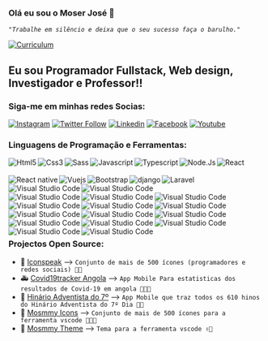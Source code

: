 ### Olá eu sou o Moser José 👋

*``"Trabalhe em silêncio e deixa que o seu sucesso faça o barulho."``*

[![Curriculum](https://img.shields.io/website?label=Curriculum&style=for-the-badge&url=https%3A%2F%2Fcodestackr.com)](https://github.com/moser-jose/curriculum/blob/master/main.pdf)

## Eu sou Programador Fullstack, Web design, Investigador e Professor!!

### Siga-me em minhas redes Socias:

[![Instagram](https://img.shields.io/badge/Instagram-E4405F?style=for-the-badge&logo=instagram&logoColor=white)](https://instagram.com/mosmmy)
[![Twitter Follow](https://img.shields.io/twitter/follow/mosmmy?color=1DA1F2&logo=twitter&style=for-the-badge)](https://twitter.com/intent/follow?original_referer=https%3A%2F%2Fgithub.com%2Fmoser-jose&screen_name=mosmmy)
[![Linkedin](https://img.shields.io/badge/LinkedIn-0077B5?style=for-the-badge&logo=linkedin&logoColor=white)](https://linkedin.com/in/moser-jose)
[![Facebook](https://img.shields.io/badge/Facebook-1877F2?style=for-the-badge&logo=facebook&logoColor=white)](https://facebook.com/moser.jos)
[![Youtube](https://img.shields.io/badge/YouTube-FF0000?style=for-the-badge&logo=youtube&logoColor=white)](https://www.youtube.com/channel/UC2aE6onwiHt9dINcL-mvx0g?view_as=subscriber)

### Linguagens de Programação e Ferramentas:



<img align="left" alt="Html5"  src="https://img.shields.io/badge/HTML5-E34F26?style=for-the-badge&logo=html5&logoColor=white"/>
<img align="left" alt="Css3"  src="https://img.shields.io/badge/CSS3-1572B6?style=for-the-badge&logo=css3&logoColor=white"/>
<img align="left" alt="Sass"  src="https://img.shields.io/badge/Sass-CC6699?style=for-the-badge&logo=sass&logoColor=white"/>
<img align="left" alt="Javascript"  src="https://img.shields.io/badge/JavaScript-323330?style=for-the-badge&logo=javascript&logoColor=F7DF1E"/>
<img align="left" alt="Typescript"  src="https://img.shields.io/badge/TypeScript-007ACC?style=for-the-badge&logo=typescript&logoColor=white"/>

<img align="left" alt="Node.Js"  src="https://img.shields.io/badge/Node.js-43853D?style=for-the-badge&logo=node.js&logoColor=white"/>

<img align="left" alt="React"  src="https://img.shields.io/badge/React-20232A?style=for-the-badge&logo=react&logoColor=61DAFB"/>
<br />
<br />
<img align="left" alt="React native"  src="https://img.shields.io/badge/React_Native-20232A?style=for-the-badge&logo=react&logoColor=61DAFB"/>
<img align="left" alt="Vuejs"  src="https://img.shields.io/badge/Vue.js-35495E?style=for-the-badge&logo=vue.js&logoColor=4FC08D"/>

<img align="left" alt="Bootstrap"  src="https://img.shields.io/badge/Bootstrap-563D7C?style=for-the-badge&logo=bootstrap&logoColor=white"/>
<img align="left" alt="django"  src="https://img.shields.io/badge/Django-092E20?style=for-the-badge&logo=django&logoColor=white"/>
<img align="left" alt="Laravel"  src="https://img.shields.io/badge/Laravel-FF2D20?style=for-the-badge&logo=laravel&logoColor=white"/>
<img align="left" alt="Visual Studio Code"  src="https://img.shields.io/badge/MySQL-00000F?style=for-the-badge&logo=mysql&logoColor=white"/>
<img align="left" alt="Visual Studio Code"  src="https://img.shields.io/badge/MongoDB-4EA94B?style=for-the-badge&logo=mongodb&logoColor=white"/>
<br />
<br />
<img align="left" alt="Visual Studio Code"  src="https://img.shields.io/badge/Flutter-02569B?style=for-the-badge&logo=flutter&logoColor=white"/>
<img align="left" alt="Visual Studio Code"  src="https://img.shields.io/badge/Dart-0175C2?style=for-the-badge&logo=dart&logoColor=white"/>
<img align="left" alt="Visual Studio Code"  src="https://img.shields.io/badge/Markdown-000000?style=for-the-badge&logo=markdown&logoColor=white"/>
<img align="left" alt="Visual Studio Code"  src="https://img.shields.io/badge/git-F05032?style=for-the-badge&logo=git&logoColor=white"/>
<img align="left" alt="Visual Studio Code"  src="https://img.shields.io/badge/npm-CB3837?style=for-the-badge&logo=npm&logoColor=white"/>
<img align="left" alt="Visual Studio Code"  src="https://img.shields.io/badge/Dart-0175C2?style=for-the-badge&logo=dart&logoColor=white"/>
<img align="left" alt="Visual Studio Code"  src="https://img.shields.io/badge/PHP-777BB4?style=for-the-badge&logo=php&logoColor=white"/>
<img align="left" alt="Visual Studio Code"  src="https://img.shields.io/badge/Java-ED8B00?style=for-the-badge&logo=java&logoColor=white"/>
<img align="left" alt="Visual Studio Code"  src="https://img.shields.io/badge/Latex-008080?style=for-the-badge&logo=latex&logoColor=white"/>
<br />

<br />
<img align="left" alt="Visual Studio Code"  src="https://img.shields.io/badge/Python-14354C?style=for-the-badge&logo=python&logoColor=white"/>
<img align="left" alt="Visual Studio Code"  src="https://img.shields.io/badge/.NET-5C2D91?style=for-the-badge&logo=.net&logoColor=white"/>
<img align="left" alt="Visual Studio Code"  src="https://img.shields.io/badge/Python-3776AB?style=for-the-badge&logo=python&logoColor=white"/>
<img align="left" alt="Visual Studio Code"  src="https://img.shields.io/badge/Mendeley-9D1620?style=for-the-badge&logo=mendeley&logoColor=white"/>
<img align="left" alt="Visual Studio Code"  src="https://img.shields.io/badge/C-00599C?style=for-the-badge&logo=c&logoColor=white"/>
<br />
<br />


### Projectos Open Source:

- 🦾 [Iconspeak](https://www.npmjs.com/package/iconspeck) --> ``Conjunto de mais de 500 ícones (programadores e redes sociais) 🙌🏽``
- 🚑 [Covid19tracker Angola](https://github.com/moser-jose/covid19angola) --> ``App Mobile Para estatisticas dos resultados de Covid-19 em angola 👨🏽‍🔬``
- 📱  [Hinário Adventista do 7º](https://hinario-adventista.vercel.app/) --> ``App Mobile que traz todos os 610 hinos do Hinário Adventista do 7º Dia 🙏🏽``
- 💎 [Mosmmy Icons](https://github.com/moser-jose/mosmmy-icons-vscode) --> ``Conjunto de mais de 500 ícones para a ferramenta vscode 🧑🏽‍🎨``
- 💎 [Mosmmy Theme](https://moser-jose.github.io/mosmmy-theme-vscode/) --> ``Tema para a ferramenta vscode ✌🏽``

<br/>

[github]: https://github.com/moser-jose
[twitter]: https://twitter.com/mosmmy
[youtube]: https://youtube.com/mosmmy
[facebook]: https://facebook.com/moser-j
[instagram]: https://instagram.com/mosmmy
[linkedin]: https://linkedin.com/in/moser-jose